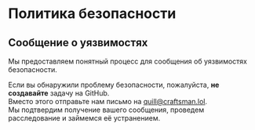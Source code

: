 # Политика безопасности

## Сообщение о уязвимостях

Мы предоставляем понятный процесс для сообщения об уязвимостях безопасности.  

Если вы обнаружили проблему безопасности, пожалуйста, **не создавайте** задачу на GitHub.  
Вместо этого отправьте нам письмо на [quill@craftsman.lol](mailto:quill@craftsman.lol).  
Мы подтвердим получение вашего сообщения, проведем расследование и займемся её устранением.  
